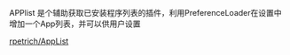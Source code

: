 APPlist 是个辅助获取已安装程序列表的插件，利用PreferenceLoader在设置中增加一个App列表，并可以供用户设置

[rpetrich/AppList](https://github.com/rpetrich/AppList)